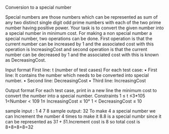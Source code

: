 Conversion to a special number

Special numbers are those numbers which can be represented as sum of any two distinct single digit odd prime numbers with each of the two prime number having positive power.
Your task is to convert the given number into a special number in minimum cost. For making a non special number a special number, two operations can be done. First operation is that the current number can be increased by 1 and the associated cost with this operation is IncreasingCost and second operation is that the current number can be decreased by 1 and the associated cost with this is known as DecreasingCost.

Input format
First line: t (number of test cases)
For each test case:
• First line: It contains the number which needs to be converted into special number.
• Second line: DecreasingCost
• Third line: IncreasingCost

Output format
For each test case, print in a new line the minimum cost to convert the number into a special number.
Constraints
1 ≤ t ≤3*105
1<Number < 109
1≤ IncreasingCost ≤ 10°
1 < DecreasingCost ≤ 10

sample input :
1
4
7
8
sample output:
32
To make 4 a special number we can Increment the number 4 times to make it 8.8 is a special numbr since it can be represented as 3*1 + 5*1.Increment cost is 8 so total cost is 8+8+8+8=32

